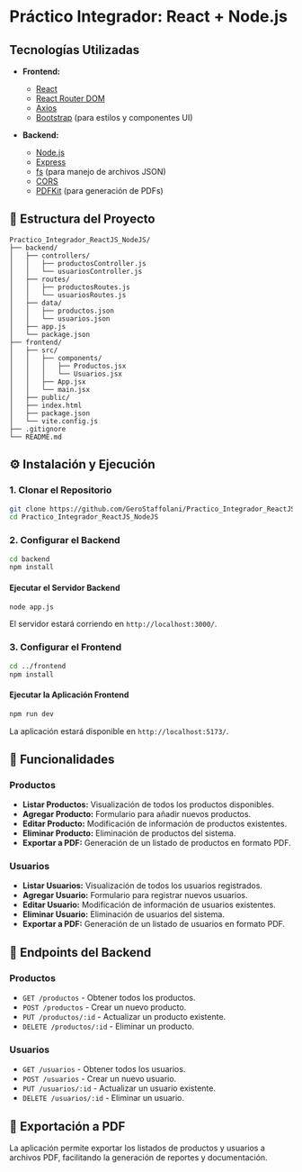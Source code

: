#  Práctico Integrador: React + Node.js

## Tecnologías Utilizadas

- **Frontend:**
  - [React](https://reactjs.org/)
  - [React Router DOM](https://reactrouter.com/)
  - [Axios](https://axios-http.com/)
  - [Bootstrap](https://getbootstrap.com/) (para estilos y componentes UI)

- **Backend:**
  - [Node.js](https://nodejs.org/)
  - [Express](https://expressjs.com/)
  - [fs](https://nodejs.org/api/fs.html) (para manejo de archivos JSON)
  - [CORS](https://www.npmjs.com/package/cors)
  - [PDFKit](https://www.npmjs.com/package/pdfkit) (para generación de PDFs)

## 📁 Estructura del Proyecto

```
Practico_Integrador_ReactJS_NodeJS/
├── backend/
│   ├── controllers/
│   │   ├── productosController.js
│   │   └── usuariosController.js
│   ├── routes/
│   │   ├── productosRoutes.js
│   │   └── usuariosRoutes.js
│   ├── data/
│   │   ├── productos.json
│   │   └── usuarios.json
│   ├── app.js
│   └── package.json
├── frontend/
│   ├── src/
│   │   ├── components/
│   │   │   ├── Productos.jsx
│   │   │   └── Usuarios.jsx
│   │   ├── App.jsx
│   │   └── main.jsx
│   ├── public/
│   ├── index.html
│   ├── package.json
│   └── vite.config.js
├── .gitignore
└── README.md
```

## ⚙️ Instalación y Ejecución

### 1. Clonar el Repositorio

```bash
git clone https://github.com/GeroStaffolani/Practico_Integrador_ReactJS_NodeJS.git
cd Practico_Integrador_ReactJS_NodeJS
```

### 2. Configurar el Backend

```bash
cd backend
npm install
```

#### Ejecutar el Servidor Backend

```bash
node app.js
```

El servidor estará corriendo en `http://localhost:3000/`.

### 3. Configurar el Frontend

```bash
cd ../frontend
npm install
```

#### Ejecutar la Aplicación Frontend

```bash
npm run dev
```

La aplicación estará disponible en `http://localhost:5173/`.

## 🧠 Funcionalidades

### Productos

- **Listar Productos:** Visualización de todos los productos disponibles.
- **Agregar Producto:** Formulario para añadir nuevos productos.
- **Editar Producto:** Modificación de información de productos existentes.
- **Eliminar Producto:** Eliminación de productos del sistema.
- **Exportar a PDF:** Generación de un listado de productos en formato PDF.

### Usuarios

- **Listar Usuarios:** Visualización de todos los usuarios registrados.
- **Agregar Usuario:** Formulario para registrar nuevos usuarios.
- **Editar Usuario:** Modificación de información de usuarios existentes.
- **Eliminar Usuario:** Eliminación de usuarios del sistema.
- **Exportar a PDF:** Generación de un listado de usuarios en formato PDF.

## 📄 Endpoints del Backend

### Productos

- `GET /productos` - Obtener todos los productos.
- `POST /productos` - Crear un nuevo producto.
- `PUT /productos/:id` - Actualizar un producto existente.
- `DELETE /productos/:id` - Eliminar un producto.

### Usuarios

- `GET /usuarios` - Obtener todos los usuarios.
- `POST /usuarios` - Crear un nuevo usuario.
- `PUT /usuarios/:id` - Actualizar un usuario existente.
- `DELETE /usuarios/:id` - Eliminar un usuario.


## 📄 Exportación a PDF

La aplicación permite exportar los listados de productos y usuarios a archivos PDF, facilitando la generación de reportes y documentación.
